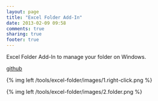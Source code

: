 ```yaml
---
layout: page
title: "Excel Folder Add-In"
date: 2013-02-09 09:58
comments: true
sharing: true
footer: true
---
```


Excel Folder Add-In to manage your folder on Windows.

[github](https://github.com/hiroina/excel-folder)

{% img left /tools/excel-folder/images/1.right-click.png %}

{% img left /tools/excel-folder/images/2.folder.png %}



